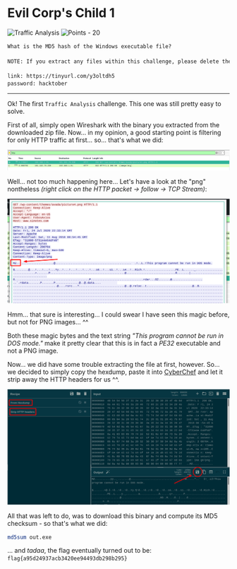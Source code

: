 # Evil Corp's Child 1

![Traffic Analysis](https://img.shields.io/badge/Traffic+Analysis--2e00ff?style=for-the-badge) ![Points - 20](https://img.shields.io/badge/Points-20-9cf?style=for-the-badge)

```txt
What is the MD5 hash of the Windows executable file?

NOTE: If you extract any files within this challenge, please delete the file after you have completed the challenge.

link: https://tinyurl.com/y3oltdh5
password: hacktober
```

---

Ok! The first `Traffic Analysis` challenge. This one was still pretty easy to solve.

First of all, simply open Wireshark with the binary you extracted from the downloaded zip file. Now... in my opinion, a good starting point is filtering for only HTTP traffic at first... so... that's what we did:

![HTTP traffic only](./http-only.png)

Well... not too much happening here... Let's have a look at the "png" nontheless _(right click on the HTTP packet -> follow -> TCP Stream)_:

![Magic!](./magic.png)

Hmm... that sure is interesting... I could swear I have seen this magic before, but not for PNG images... ^^

Both these magic bytes and the text string _"This program cannot be run in DOS mode."_ make it pretty clear that this is in fact a _PE32_ executable and not a PNG image.

Now... we did have some trouble extracting the file at first, however. So... we decided to simply copy the hexdump, paste it into [CyberChef](https://gchq.github.io/CyberChef) and let it strip away the HTTP headers for us ^^.

![CyberChef](./cyberchef.png)

All that was left to do, was to download this binary and compute its MD5 checksum - so that's what we did:

```bash
md5sum out.exe
```

... and _tadaa_, the flag eventually turned out to be:
`flag{a95d24937acb3420ee94493db298b295}`